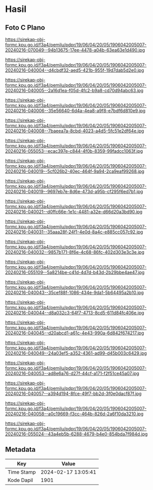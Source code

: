 # Hasil

## Foto C Plano

https://sirekap-obj-formc.kpu.go.id/f3a4/pemilu/pdpr/19/06/04/20/05/1906042005007-20240216-070049--94b13675-17ee-4478-a04b-63ea63e1d490.jpg

https://sirekap-obj-formc.kpu.go.id/f3a4/pemilu/pdpr/19/06/04/20/05/1906042005007-20240216-040004--d4cbdf32-aed5-421b-955f-19d7dab5d2e0.jpg

https://sirekap-obj-formc.kpu.go.id/f3a4/pemilu/pdpr/19/06/04/20/05/1906042005007-20240216-040005--2a16d1ea-f05d-4fc2-b9a8-cd70d94abc63.jpg

https://sirekap-obj-formc.kpu.go.id/f3a4/pemilu/pdpr/19/06/04/20/05/1906042005007-20240216-040006--35e56640-6d4a-4ea8-a9f8-e7bdf6d810e9.jpg

https://sirekap-obj-formc.kpu.go.id/f3a4/pemilu/pdpr/19/06/04/20/05/1906042005007-20240216-040008--7baeea7a-8cbd-4023-a4d5-5fc51e2df64e.jpg

https://sirekap-obj-formc.kpu.go.id/f3a4/pemilu/pdpr/19/06/04/20/05/1906042005007-20240216-055053--ecac397e-c844-4f0b-8359-99fadcc1063f.jpg

https://sirekap-obj-formc.kpu.go.id/f3a4/pemilu/pdpr/19/06/04/20/05/1906042005007-20240216-040019--5cf026b2-40ec-464f-9a94-2ca9eaf99268.jpg

https://sirekap-obj-formc.kpu.go.id/f3a4/pemilu/pdpr/19/06/04/20/05/1906042005007-20240216-040019--9697eb7e-8d6e-473d-a95b-cf295f6ed7b1.jpg

https://sirekap-obj-formc.kpu.go.id/f3a4/pemilu/pdpr/19/06/04/20/05/1906042005007-20240216-040021--d0ffc66e-1e1c-4481-a32e-d66d20a3bd90.jpg

https://sirekap-obj-formc.kpu.go.id/f3a4/pemilu/pdpr/19/06/04/20/05/1906042005007-20240216-040031--35aaa28f-24f1-4e0d-8a4c-e885cc057c92.jpg

https://sirekap-obj-formc.kpu.go.id/f3a4/pemilu/pdpr/19/06/04/20/05/1906042005007-20240216-040032--9857b171-8f6e-4c68-86fc-402d303e3c3e.jpg

https://sirekap-obj-formc.kpu.go.id/f3a4/pemilu/pdpr/19/06/04/20/05/1906042005007-20240216-055109--5a8214be-c41d-4d7d-b43d-2b29bbe4ae47.jpg

https://sirekap-obj-formc.kpu.go.id/f3a4/pemilu/pdpr/19/06/04/20/05/1906042005007-20240216-040043--35cef88f-1086-434e-9da1-5b64495a2b10.jpg

https://sirekap-obj-formc.kpu.go.id/f3a4/pemilu/pdpr/19/06/04/20/05/1906042005007-20240216-040044--d8a032c3-64f7-4713-8cd5-611d84fc406e.jpg

https://sirekap-obj-formc.kpu.go.id/f3a4/pemilu/pdpr/19/06/04/20/05/1906042005007-20240216-040045--d20abcd1-a61c-4e43-990a-6d842f674217.jpg

https://sirekap-obj-formc.kpu.go.id/f3a4/pemilu/pdpr/19/06/04/20/05/1906042005007-20240216-040049--24a03ef5-a352-4361-ad99-d45b003c6429.jpg

https://sirekap-obj-formc.kpu.go.id/f3a4/pemilu/pdpr/19/06/04/20/05/1906042005007-20240216-040053--ad8e6a76-d27f-44cf-a171-f2f51ce45a07.jpg

https://sirekap-obj-formc.kpu.go.id/f3a4/pemilu/pdpr/19/06/04/20/05/1906042005007-20240216-040057--a394d194-8fce-49f7-bb2d-3f0e0dacf87f.jpg

https://sirekap-obj-formc.kpu.go.id/f3a4/pemilu/pdpr/19/06/04/20/05/1906042005007-20240216-040058--a0c19669-f3cc-464b-826d-2a6f10da3210.jpg

https://sirekap-obj-formc.kpu.go.id/f3a4/pemilu/pdpr/19/06/04/20/05/1906042005007-20240216-055024--43a4eb5b-6288-4679-b4e0-854bda7f984d.jpg


## Metadata

| Key        | Value               |
| ---------- | ------------------- |
| Time Stamp | 2024-02-17 13:05:41 |
| Kode Dapil | 1901                |




